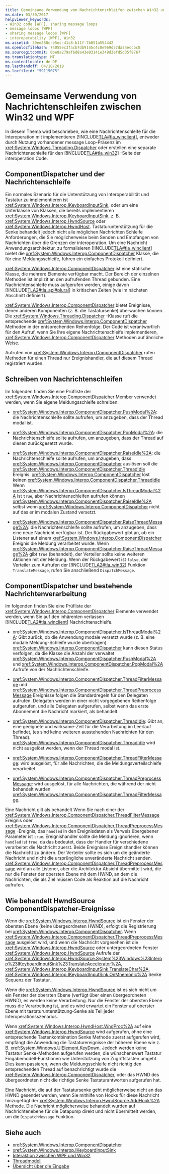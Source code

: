 ```yaml
---
title: Gemeinsame Verwendung von Nachrichtenschleifen zwischen Win32 und WPF
ms.date: 03/30/2017
helpviewer_keywords:
- Win32 code [WPF], sharing message loops
- message loops [WPF]
- sharing message loops [WPF]
- interoperability [WPF], Win32
ms.assetid: 39ee888c-e5ec-41c8-b11f-7b851a554442
ms.openlocfilehash: 74055ec3facb7db9145c4c0e969d57da24eccbc8
ms.sourcegitcommit: 0be8a279af6d8a43e03141e349d3efd5d35f8767
ms.translationtype: MT
ms.contentlocale: de-DE
ms.lasthandoff: 04/18/2019
ms.locfileid: "59115075"
---
```

# <a name="sharing-message-loops-between-win32-and-wpf"></a>Gemeinsame Verwendung von Nachrichtenschleifen zwischen Win32 und WPF
In diesem Thema wird beschrieben, wie eine Nachrichtenschleife für die Interoperation mit implementieren [!INCLUDE[TLA#tla_winclient](../../../../includes/tlasharptla-winclient-md.md)], entweder durch Nutzung vorhandener message Loop-Präsenz im <xref:System.Windows.Threading.Dispatcher> oder erstellen eine separate Nachrichtenschleife für den [!INCLUDE[TLA#tla_win32](../../../../includes/tlasharptla-win32-md.md)] -Seite der interoperation Code.  
  
## <a name="componentdispatcher-and-the-message-loop"></a>ComponentDispatcher und der Nachrichtenschleife  
 Ein normales Szenario für die Unterstützung von Interoperabilität und Tastatur zu implementieren ist <xref:System.Windows.Interop.IKeyboardInputSink>, oder um eine Unterklasse von Klassen, die bereits implementieren <xref:System.Windows.Interop.IKeyboardInputSink>, z. B. <xref:System.Windows.Interop.HwndSource> oder <xref:System.Windows.Interop.HwndHost>. Tastaturunterstützung für die Senke behandelt jedoch nicht alle möglichen Nachrichten Schleife Anforderungen, die Sie möglicherweise beim Senden und Empfangen von Nachrichten über die Grenzen der interoperation. Um eine Nachricht Anwendungsarchitektur, zu formalisieren [!INCLUDE[TLA#tla_winclient](../../../../includes/tlasharptla-winclient-md.md)] bietet die <xref:System.Windows.Interop.ComponentDispatcher> Klasse, die für eine Meldungsschleife, führen ein einfaches Protokoll definiert.  
  
 <xref:System.Windows.Interop.ComponentDispatcher> ist eine statische Klasse, die mehrere Elemente verfügbar macht. Der Bereich der einzelnen Methoden ist implizit an den aufrufenden Thread gebunden. Eine Nachrichtenschleife muss aufgerufen werden, einige davon [!INCLUDE[TLA2#tla_api#plural](../../../../includes/tla2sharptla-apisharpplural-md.md)] in kritischen Zeiten (wie im nächsten Abschnitt definiert).  
  
 <xref:System.Windows.Interop.ComponentDispatcher> bietet Ereignisse, denen anderen Komponenten (z. B. die Tastatursenke) überwachen können. Die <xref:System.Windows.Threading.Dispatcher> -Klasse ruft die entsprechende <xref:System.Windows.Interop.ComponentDispatcher> Methoden in der entsprechenden Reihenfolge. Der Code ist verantwortlich für den Aufruf, wenn Sie Ihre eigene Nachrichtenschleife implementieren, <xref:System.Windows.Interop.ComponentDispatcher> Methoden auf ähnliche Weise.  
  
 Aufrufen von <xref:System.Windows.Interop.ComponentDispatcher> rufen Methoden für einen Thread nur Ereignishandler, die auf diesem Thread registriert wurden.  
  
## <a name="writing-message-loops"></a>Schreiben von Nachrichtenschleifen  
 Im folgenden finden Sie eine Prüfliste der <xref:System.Windows.Interop.ComponentDispatcher> Member verwendet werden, wenn Sie eigene Meldungsschleife schreiben:  
  
-   <xref:System.Windows.Interop.ComponentDispatcher.PushModal%2A>: die Nachrichtenschleife sollte aufrufen, um anzugeben, dass der Thread modal ist.  
  
-   <xref:System.Windows.Interop.ComponentDispatcher.PopModal%2A>: die Nachrichtenschleife sollte aufrufen, um anzugeben, dass der Thread auf diesen zurückgesetzt wurde.  
  
-   <xref:System.Windows.Interop.ComponentDispatcher.RaiseIdle%2A>: die Nachrichtenschleife sollte aufrufen, um anzugeben, dass <xref:System.Windows.Interop.ComponentDispatcher> auslösen soll die <xref:System.Windows.Interop.ComponentDispatcher.ThreadIdle> Ereignis. <xref:System.Windows.Interop.ComponentDispatcher> löst keinen <xref:System.Windows.Interop.ComponentDispatcher.ThreadIdle> Wenn <xref:System.Windows.Interop.ComponentDispatcher.IsThreadModal%2A> ist `true`, aber Nachrichtenschleifen aufrufen können <xref:System.Windows.Interop.ComponentDispatcher.RaiseIdle%2A> selbst wenn <xref:System.Windows.Interop.ComponentDispatcher> nicht auf das er im modalen Zustand versetzt.  
  
-   <xref:System.Windows.Interop.ComponentDispatcher.RaiseThreadMessage%2A>: die Nachrichtenschleife sollte aufrufen, um anzugeben, dass eine neue Nachricht verfügbar ist. Der Rückgabewert gibt an, ob ein Listener auf einem <xref:System.Windows.Interop.ComponentDispatcher> Ereignis die Meldung verarbeitet wurde. Wenn <xref:System.Windows.Interop.ComponentDispatcher.RaiseThreadMessage%2A> gibt `true` (behandelt), der Verteiler sollte keine weiteren Aktionen mit der Meldung. Wenn der Rückgabewert ist `false`, der Verteiler zum Aufrufen der [!INCLUDE[TLA2#tla_win32](../../../../includes/tla2sharptla-win32-md.md)] Funktion `TranslateMessage`, rufen Sie anschließend `DispatchMessage`.  
  
## <a name="using-componentdispatcher-and-existing-message-handling"></a>ComponentDispatcher und bestehende Nachrichtenverarbeitung  
 Im folgenden finden Sie eine Prüfliste der <xref:System.Windows.Interop.ComponentDispatcher> Elemente verwendet werden, wenn Sie auf den inhärenten verlassen [!INCLUDE[TLA2#tla_winclient](../../../../includes/tla2sharptla-winclient-md.md)] Nachrichtenschleife.  
  
-   <xref:System.Windows.Interop.ComponentDispatcher.IsThreadModal%2A>: Gibt zurück, ob die Anwendung modale versetzt wurde (z. B. eine modale Meldung-Schleife wurde übertragen). <xref:System.Windows.Interop.ComponentDispatcher> kann diesen Status verfolgen, da die Klasse die Anzahl der verwaltet <xref:System.Windows.Interop.ComponentDispatcher.PushModal%2A> und <xref:System.Windows.Interop.ComponentDispatcher.PopModal%2A> Aufrufe von der Nachrichtenschleife.  
  
-   <xref:System.Windows.Interop.ComponentDispatcher.ThreadFilterMessage> und <xref:System.Windows.Interop.ComponentDispatcher.ThreadPreprocessMessage> Ereignisse folgen die Standardregeln für den Delegaten aufrufen. Delegaten werden in einer nicht vorgegebenen Reihenfolge aufgerufen, und alle Delegaten aufgerufen, selbst wenn das erste Abonnement die Nachricht markiert, als behandelt.  
  
-   <xref:System.Windows.Interop.ComponentDispatcher.ThreadIdle>: Gibt an, eine geeignete und wirksame-Zeit für die Verarbeitung im Leerlauf befindet, (es sind keine weiteren ausstehenden Nachrichten für den Thread). <xref:System.Windows.Interop.ComponentDispatcher.ThreadIdle> wird nicht ausgelöst werden, wenn der Thread modal ist.  
  
-   <xref:System.Windows.Interop.ComponentDispatcher.ThreadFilterMessage>: wird ausgelöst, für alle Nachrichten, die die Meldungsverteilschleife verarbeitet.  
  
-   <xref:System.Windows.Interop.ComponentDispatcher.ThreadPreprocessMessage>: wird ausgelöst, für alle Nachrichten, die während der nicht behandelt wurden <xref:System.Windows.Interop.ComponentDispatcher.ThreadFilterMessage>.  
  
 Eine Nachricht gilt als behandelt Wenn Sie nach einer der <xref:System.Windows.Interop.ComponentDispatcher.ThreadFilterMessage> Ereignis oder <xref:System.Windows.Interop.ComponentDispatcher.ThreadPreprocessMessage> -Ereignis, das `handled` in den Ereignisdaten als Verweis übergebener Parameter ist `true`. Ereignishandler sollte die Meldung ignorieren, wenn `handled` ist `true`, da das bedeutet, dass der Handler für verschiedene verarbeitet die Nachricht zuerst. Beide Ereignisse Ereignishandler können die Nachricht zu ändern. Der Verteiler sollte es sich um die geänderte Nachricht und nicht die ursprüngliche unveränderte Nachricht senden. <xref:System.Windows.Interop.ComponentDispatcher.ThreadPreprocessMessage> wird an alle Listener, aber die Architektur Absicht übermittelt wird, die nur die Fenster der obersten Ebene mit dem HWND, an dem die Nachrichten, die als Ziel müssen Code als Reaktion auf die Nachricht aufrufen.  
  
## <a name="how-hwndsource-treats-componentdispatcher-events"></a>Wie behandelt HwndSource ComponentDispatcher-Ereignisse  
 Wenn die <xref:System.Windows.Interop.HwndSource> ist ein Fenster der obersten Ebene (keine übergeordneten HWND), erfolgt die Registrierung bei <xref:System.Windows.Interop.ComponentDispatcher>. Wenn <xref:System.Windows.Interop.ComponentDispatcher.ThreadPreprocessMessage> ausgelöst wird, und wenn die Nachricht vorgesehen ist die <xref:System.Windows.Interop.HwndSource> oder untergeordneten Fenster <xref:System.Windows.Interop.HwndSource> Aufrufe der <xref:System.Windows.Interop.HwndSource.System%23Windows%23Interop%23IKeyboardInputSink%23TranslateAccelerator%2A>, <xref:System.Windows.Interop.IKeyboardInputSink.TranslateChar%2A>, <xref:System.Windows.Interop.IKeyboardInputSink.OnMnemonic%2A> Senke Sequenz der Tastatur.  
  
 Wenn die <xref:System.Windows.Interop.HwndSource> ist es sich nicht um ein Fenster der obersten Ebene (verfügt über einen übergeordneten HWND), es werden keine Verarbeitung. Nur die Fenster der obersten Ebene muss die Verarbeitung ist, und es wird erwartet ein Fenster auf oberster Ebene mit tastaturunterstützung-Senke als Teil jeder Interoperationsszenarios.  
  
 Wenn <xref:System.Windows.Interop.HwndHost.WndProc%2A> auf eine <xref:System.Windows.Interop.HwndSource> wird aufgerufen, ohne eine entsprechende Tastenkombination Senke Methode zuerst aufgerufen wird, empfängt die Anwendung die Tastaturereignisse der höheren Ebene wie z. B. <xref:System.Windows.UIElement.KeyDown>. Jedoch werden keine Tastatur Senke-Methoden aufgerufen werden, die wünschenswert Tastatur Eingabemodell-Funktionen wie Unterstützung von Zugriffstasten umgeht. Dies kann passieren, wenn die Meldungsschleife nicht richtig den entsprechenden Thread auf benachrichtigt wurde die <xref:System.Windows.Interop.ComponentDispatcher>, oder das HWND des übergeordneten nicht die richtige Senke Tastaturantworten aufgerufen hat.  
  
 Eine Nachricht, die auf der Tastatursenke geht möglicherweise nicht an das HWND gesendet werden, wenn Sie mithilfe von Hooks für diese Nachricht hinzugefügt der <xref:System.Windows.Interop.HwndSource.AddHook%2A> Methode. Die Nachricht möglicherweise behandelt wurden auf Nachrichtenebene für die Datapump direkt und nicht übermittelt werden, um die `DispatchMessage` Funktion.  
  
## <a name="see-also"></a>Siehe auch

- <xref:System.Windows.Interop.ComponentDispatcher>
- <xref:System.Windows.Interop.IKeyboardInputSink>
- [Interaktion zwischen WPF und Win32](wpf-and-win32-interoperation.md)
- [Threadmodell](threading-model.md)
- [Übersicht über die Eingabe](input-overview.md)
